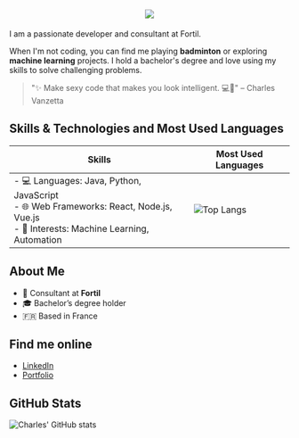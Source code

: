 <h1 align="center">
    <img src="https://readme-typing-svg.herokuapp.com/?lines=Hi+there!+👋🏼;I'm+Charles!+🏄🏼‍♂️;Nice+to+meet+you!+😉&center=true&size=30&color=8A33FF">
</h1>

I am a passionate developer and consultant at Fortil.

When I'm not coding, you can find me playing **badminton** or exploring **machine learning** projects. I hold a bachelor's degree and love using my skills to solve challenging problems.

> "✨ Make sexy code that makes you look intelligent. 💻🧠" – Charles Vanzetta

## Skills & Technologies and Most Used Languages

| Skills  | Most Used Languages |
| ------------- | ------------- |
| - 💻 Languages: Java, Python, JavaScript <br> - 🌐 Web Frameworks: React, Node.js, Vue.js <br> - 🧠 Interests: Machine Learning, Automation | ![Top Langs](https://github-readme-stats.vercel.app/api/top-langs/?username=CVanzetta&hide=twig,php,html,css&layout=compact&theme=tokyonight) |

## About Me
- 🏢 Consultant at **Fortil**
- 🎓 Bachelor’s degree holder
- 🇫🇷 Based in France

## Find me online
- [LinkedIn](https://www.linkedin.com/in/charles-vanzetta/)
- [Portfolio](https://cvanzetta.github.io/Portfolio/)

## GitHub Stats
![Charles' GitHub stats](https://github-readme-stats.vercel.app/api?username=CVanzetta&show_icons=true&theme=tokyonight&hide=contribs)
